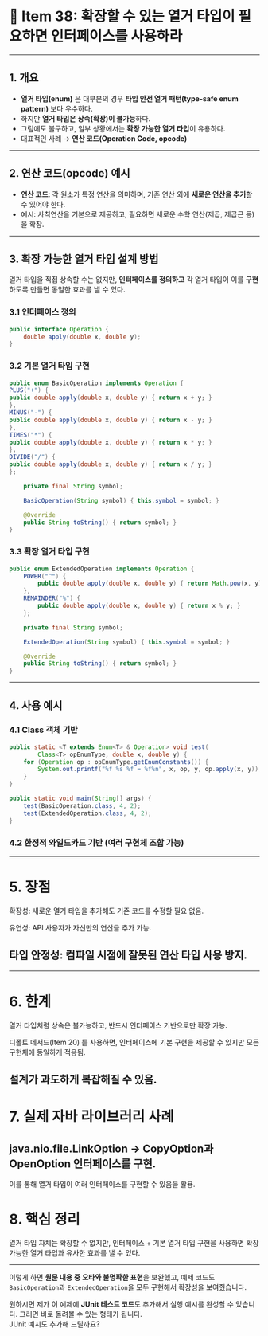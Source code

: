 # 📌 Item 38: 확장할 수 있는 열거 타입이 필요하면 인터페이스를 사용하라

---

## 1. 개요
- **열거 타입(enum)** 은 대부분의 경우 **타입 안전 열거 패턴(type-safe enum pattern)** 보다 우수하다.
- 하지만 **열거 타입은 상속(확장)이 불가능**하다.
- 그럼에도 불구하고, 일부 상황에서는 **확장 가능한 열거 타입**이 유용하다.
- 대표적인 사례 → **연산 코드(Operation Code, opcode)**

---

## 2. 연산 코드(opcode) 예시
- **연산 코드**: 각 원소가 특정 연산을 의미하며, 기존 연산 외에 **새로운 연산을 추가**할 수 있어야 한다.
- 예시: 사칙연산을 기본으로 제공하고, 필요하면 새로운 수학 연산(제곱, 제곱근 등)을 확장.

---

## 3. 확장 가능한 열거 타입 설계 방법
열거 타입을 직접 상속할 수는 없지만, **인터페이스를 정의하고** 각 열거 타입이 이를 **구현**하도록 만들면 동일한 효과를 낼 수 있다.

### 3.1 인터페이스 정의
```java
public interface Operation {
    double apply(double x, double y);
}
```

### 3.2 기본 열거 타입 구현
```java
public enum BasicOperation implements Operation {
PLUS("+") {
public double apply(double x, double y) { return x + y; }
},
MINUS("-") {
public double apply(double x, double y) { return x - y; }
},
TIMES("*") {
public double apply(double x, double y) { return x * y; }
},
DIVIDE("/") {
public double apply(double x, double y) { return x / y; }
};

    private final String symbol;

    BasicOperation(String symbol) { this.symbol = symbol; }

    @Override
    public String toString() { return symbol; }
}
```
### 3.3 확장 열거 타입 구현
```java
public enum ExtendedOperation implements Operation {
    POWER("^") {
        public double apply(double x, double y) { return Math.pow(x, y); }
    },
    REMAINDER("%") {
        public double apply(double x, double y) { return x % y; }
    };

    private final String symbol;

    ExtendedOperation(String symbol) { this.symbol = symbol; }

    @Override
    public String toString() { return symbol; }
}
```
---
## 4. 사용 예시
### 4.1 Class 객체 기반
```java
public static <T extends Enum<T> & Operation> void test(
        Class<T> opEnumType, double x, double y) {
    for (Operation op : opEnumType.getEnumConstants()) {
        System.out.printf("%f %s %f = %f%n", x, op, y, op.apply(x, y));
    }
}

public static void main(String[] args) {
    test(BasicOperation.class, 4, 2);
    test(ExtendedOperation.class, 4, 2);
}
```
### 4.2 한정적 와일드카드 기반 (여러 구현체 조합 가능)

---
# 5. 장점
확장성: 새로운 열거 타입을 추가해도 기존 코드를 수정할 필요 없음.

유연성: API 사용자가 자신만의 연산을 추가 가능.

타입 안정성: 컴파일 시점에 잘못된 연산 타입 사용 방지.
---
---
# 6. 한계
열거 타입처럼 상속은 불가능하고, 반드시 인터페이스 기반으로만 확장 가능.

디폴트 메서드(Item 20) 를 사용하면, 인터페이스에 기본 구현을 제공할 수 있지만 모든 구현체에 동일하게 적용됨.

설계가 과도하게 복잡해질 수 있음.
---
# 7. 실제 자바 라이브러리 사례
   java.nio.file.LinkOption
   → CopyOption과 OpenOption 인터페이스를 구현.
----
이를 통해 열거 타입이 여러 인터페이스를 구현할 수 있음을 활용.

# 8. 핵심 정리
   열거 타입 자체는 확장할 수 없지만,
   인터페이스 + 기본 열거 타입 구현을 사용하면
   확장 가능한 열거 타입과 유사한 효과를 낼 수 있다.

----

이렇게 하면 **원문 내용 중 오타와 불명확한 표현**을 보완했고, 예제 코드도 `BasicOperation`과 `ExtendedOperation`을 모두 구현해서 확장성을 보여줬습니다.

원하시면 제가 이 예제에 **JUnit 테스트 코드**도 추가해서 실행 예시를 완성할 수 있습니다. 그러면 바로 돌려볼 수 있는 형태가 됩니다.  
JUnit 예시도 추가해 드릴까요?








